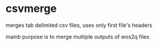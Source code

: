 # csvmerge
merges tab delimited csv files, uses only first file's headers

mainb purpose is to merge multiple outputs of wos2q files
